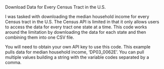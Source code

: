 Download Data for Every Census Tract in the U.S.

I was tasked with downloading the median household income for every Census tract in the U.S. The Census API is limited in that it only allows users to access the data for every tract one state at a time. This code works around the limitation by downloading the data for each state and then combining them into one CSV file.

You will need to obtain your own API key to use this code. This example pulls data for median household income, ‘DP03_0062E’. You can pull multiple values building a string with the variable codes separated by a comma. 
